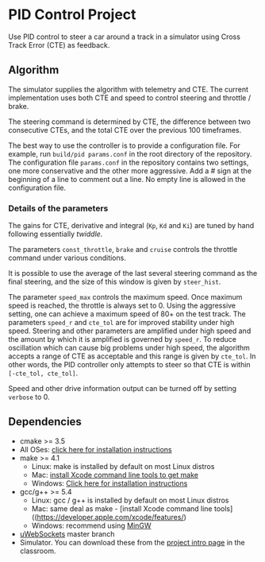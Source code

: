 # PID Control Project

Use PID control to steer a car around a track in a simulator using 
Cross Track Error (CTE) as feedback.

## Algorithm

The simulator supplies the algorithm with telemetry and CTE. The 
current implementation uses both CTE and speed to control steering and 
throttle / brake.

The steering command is determined by CTE, the difference between two 
consecutive CTEs, and the total CTE over the previous 100 timeframes.

The best way to use the controller is to provide a configuration file. 
For example, run `build/pid params.conf` in the root directory of the 
repository. The configuration file `params.conf` in the repository 
contains two settings, one more conservative and the other more aggressive. 
Add a # sign at the beginning of a line to comment out a line. 
No empty line is allowed in the configuration file.

### Details of the parameters

The gains for CTE, derivative and integral (`Kp`, `Kd` and `Ki`) are 
tuned by hand following essentially *twiddle*.

The parameters `const_throttle`, `brake` and `cruise` controls the 
throttle command under various conditions.

It is possible to use the average of the last several steering command 
as the final steering, and the size of this window is given by 
`steer_hist`.

The parameter `speed_max` controls the maximum speed. Once maximum 
speed is reached, the throttle is always set to 0. Using the aggressive
setting, one can achieve a maximum speed of 80+ on the test track.
The parameters `speed_r` and `cte_tol` are for improved stability under
high speed. Steering and other parameters are amplified under high speed
and the amount by which it is amplified is governed by `speed_r`.
To reduce oscillation which can cause big problems under high speed, the
algorithm accepts a range of CTE as acceptable and this range is given
by `cte_tol`. In other words, the PID controller only attempts to steer
so that CTE is within `[-cte_tol, cte_tol]`.

Speed and other drive information output can be turned off by setting
`verbose` to 0.

## Dependencies

* cmake >= 3.5
 * All OSes: [click here for installation instructions](https://cmake.org/install/)
* make >= 4.1
  * Linux: make is installed by default on most Linux distros
  * Mac: [install Xcode command line tools to get make](https://developer.apple.com/xcode/features/)
  * Windows: [Click here for installation instructions](http://gnuwin32.sourceforge.net/packages/make.htm)
* gcc/g++ >= 5.4
  * Linux: gcc / g++ is installed by default on most Linux distros
  * Mac: same deal as make - [install Xcode command line tools]((https://developer.apple.com/xcode/features/)
  * Windows: recommend using [MinGW](http://www.mingw.org/)
* [uWebSockets](https://github.com/uWebSockets/uWebSockets) master branch
* Simulator. You can download these from the [project intro page](https://github.com/udacity/CarND-PID-Control-Project/releases) in the classroom.

